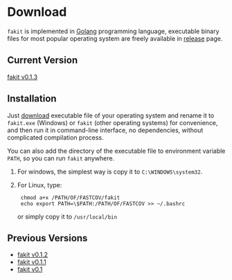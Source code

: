 # Download

`fakit` is implemented in [Golang](https://golang.org/) programming language,
 executable binary files for most popular operating system are freely available
  in [release](https://github.com/shenwei356/fakit/releases) page.

## Current Version

[fakit v0.1.3](https://github.com/shenwei356/fakit/releases/tag/v0.1.3)

## Installation

Just [download](https://github.com/shenwei356/fakit/releases) executable file
 of your operating system and rename it to `fakit.exe` (Windows) or
 `fakit` (other operating systems) for convenience,
 and then run it in command-line interface, no dependencies,
 without complicated compilation process.

You can also add the directory of the executable file to environment variable
`PATH`, so you can run `fakit` anywhere.

1. For windows, the simplest way is copy it to `C:\WINDOWS\system32`.

2. For Linux, type:

        chmod a+x /PATH/OF/FASTCOV/fakit
        echo export PATH=\$PATH:/PATH/OF/FASTCOV >> ~/.bashrc

    or simply copy it to `/usr/local/bin`

## Previous Versions

- [fakit v0.1.2](https://github.com/shenwei356/fakit/releases/tag/v0.1.2)
- [fakit v0.1.1](https://github.com/shenwei356/fakit/releases/tag/v0.1.1)
- [fakit v0.1](https://github.com/shenwei356/fakit/releases/tag/v0.1)

